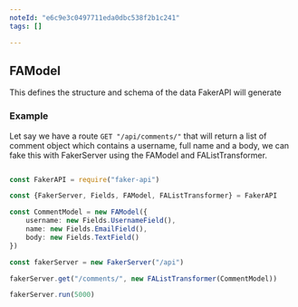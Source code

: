 ```yaml
---
noteId: "e6c9e3c0497711eda0dbc538f2b1c241"
tags: []

---
```


## FAModel

This defines the structure and schema of the data FakerAPI will generate

### Example

Let say we have a  route `GET "/api/comments/"` that will return a list of comment object which contains a username, full name and a body, we can fake this with FakerServer using the FAModel and FAListTransformer.

```typescript

const FakerAPI = require("faker-api")

const {FakerServer, Fields, FAModel, FAListTransformer} = FakerAPI 

const CommentModel = new FAModel({
    username: new Fields.UsernameField(),
    name: new Fields.EmailField(),
    body: new Fields.TextField()
})

const fakerServer = new FakerServer("/api")

fakerServer.get("/comments/", new FAListTransformer(CommentModel))

fakerServer.run(5000)

```
